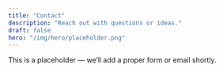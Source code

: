 ```yaml
---
title: "Contact"
description: "Reach out with questions or ideas."
draft: false
hero: "/img/hero/placeholder.png"
---
```

This is a placeholder — we’ll add a proper form or email shortly.
